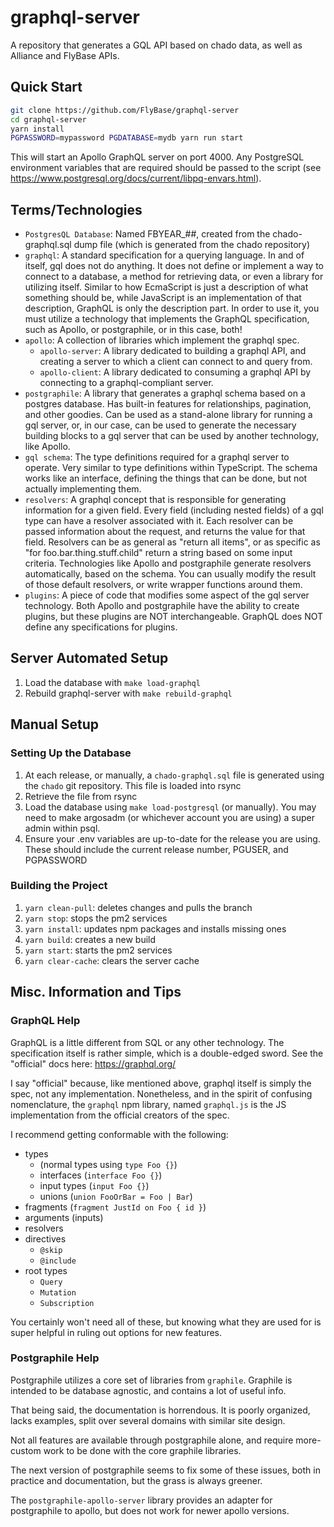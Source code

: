 # graphql-server
A repository that generates a GQL API based on chado data, as well as Alliance and FlyBase APIs.

## Quick Start
```bash
git clone https://github.com/FlyBase/graphql-server
cd graphql-server
yarn install
PGPASSWORD=mypassword PGDATABASE=mydb yarn run start
```

This will start an Apollo GraphQL server on port 4000. Any PostgreSQL environment variables that are required
should be passed to the script (see https://www.postgresql.org/docs/current/libpq-envars.html).

## Terms/Technologies

- `PostgresQL Database`: Named FBYEAR_##, created from the chado-graphql.sql dump file (which is generated from the chado repository)
- `graphql`: A standard specification for a querying language. In and of itself, gql does not do anything. It does not define or implement a way to connect to a database, a method for retrieving data, or even a library for utilizing itself. Similar to how EcmaScript is just a description of what something should be, while JavaScript is an implementation of that description, GraphQL is only the description part. In order to use it, you must utilize a technology that implements the GraphQL specification, such as Apollo, or postgraphile, or in this case, both! 
- `apollo`: A collection of libraries which implement the graphql spec.
  - `apollo-server`: A library dedicated to building a graphql API, and creating a server to which a client can connect to and query from.
  - `apollo-client`: A library dedicated to consuming a graphql API by connecting to a graphql-compliant server.
- `postgraphile`: A library that generates a graphql schema based on a postgres database. Has built-in features for relationships, pagination, and other goodies. Can be used as a stand-alone library for running a gql server, or, in our case, can be used to generate the necessary building blocks to a gql server that can be used by another technology, like Apollo.
- `gql schema`: The type definitions required for a graphql server to operate. Very similar to type definitions within TypeScript. The schema works like an interface, defining the things that can be done, but not actually implementing them.
- `resolvers`: A graphql concept that is responsible for generating information for a given field. Every field (including nested fields) of a gql type can have a resolver associated with it. Each resolver can be passed information about the request, and returns the value for that field. Resolvers can be as general as "return all items", or as specific as "for foo.bar.thing.stuff.child" return a string based on some input criteria. Technologies like Apollo and postgraphile generate resolvers automatically, based on the schema. You can usually modify the result of those default resolvers, or write wrapper functions around them.
- `plugins`: A piece of code that modifies some aspect of the gql server technology. Both Apollo and postgraphile have the ability to create plugins, but these plugins are NOT interchangeable. GraphQL does NOT define any specifications for plugins.

## Server Automated Setup
1. Load the database with `make load-graphql`
2. Rebuild graphql-server with `make rebuild-graphql`

## Manual Setup

### Setting Up the Database
1. At each release, or manually, a `chado-graphql.sql` file is generated using the `chado` git repository. This file is loaded into rsync
2. Retrieve the file from rsync
3. Load the database using `make load-postgresql` (or manually). You may need to make argosadm (or whichever account you are using) a super admin within psql.
4. Ensure your .env variables are up-to-date for the release you are using. These should include the current release number, PGUSER, and PGPASSWORD

### Building the Project
1. `yarn clean-pull`: deletes changes and pulls the branch
2. `yarn stop`: stops the pm2 services
3. `yarn install`: updates npm packages and installs missing ones
4. `yarn build`: creates a new build
5. `yarn start`: starts the pm2 services
6. `yarn clear-cache`: clears the server cache

## Misc. Information and Tips

### GraphQL Help
GraphQL is a little different from SQL or any other technology. The specification itself is rather simple, which is a double-edged sword. See the "official" docs here:
https://graphql.org/

I say "official" because, like mentioned above, graphql itself is simply the spec, not any implementation. Nonetheless, and in the spirit of confusing nomenclature, the `graphql` npm library, named `graphql.js` is the JS implementation from the official creators of the spec.

I recommend getting conformable with the following:
- types
  - (normal types using `type Foo {}`)
  - interfaces (`interface Foo {}`)
  - input types (`input Foo {}`)
  - unions (`union FooOrBar = Foo | Bar`)
- fragments (`fragment JustId on Foo { id }`)
- arguments (inputs)
- resolvers
- directives
  - `@skip`
  - `@include`
- root types
  - `Query`
  - `Mutation`
  - `Subscription`

You certainly won't need all of these, but knowing what they are used for is super helpful in ruling out options for new features.

### Postgraphile Help
Postgraphile utilizes a core set of libraries from `graphile`. Graphile is intended to be database agnostic, and contains a lot of useful info.

That being said, the documentation is horrendous. It is poorly organized, lacks examples, split over several domains with similar site design.

Not all features are available through postgraphile alone, and require more-custom work to be done with the core graphile libraries.

The next version of postgraphile seems to fix some of these issues, both in practice and documentation, but the grass is always greener.

The `postgraphile-apollo-server` library provides an adapter for postgraphile to apollo, but does not work for newer apollo versions.
